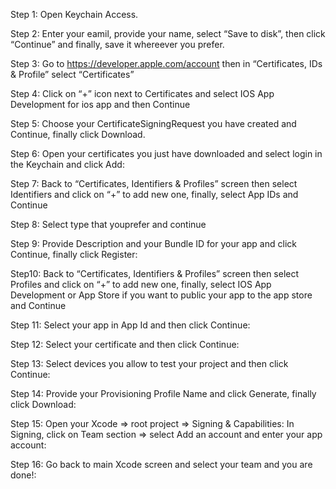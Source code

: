 
Step 1: Open Keychain Access.




Step 2: Enter your eamil, provide your name, select “Save to disk”, then click “Continue” and finally, save it whereever you prefer.




Step 3: Go to https://developer.apple.com/account then in “Certificates, IDs & Profile” select “Certificates”





Step 4: Click on “+” icon next to Certificates and select IOS App Development for ios app and then Continue




Step 5: Choose your CertificateSigningRequest you have created and Continue, finally click Download.

Step 6: Open your certificates you just have downloaded and select login in the Keychain and click Add:




Step 7: Back to “Certificates, Identifiers & Profiles” screen then select Identifiers and click on “+” to add new one, finally, select App IDs and Continue




Step 8: Select type that youprefer and continue


Step 9: Provide Description and your Bundle ID for your app and click Continue, finally click Register:



Step10: Back to “Certificates, Identifiers & Profiles” screen then select Profiles and click on “+” to add new one, finally, select IOS App Development or App Store if you want to public your app to the app store and Continue




Step 11: Select your app in App Id  and then click Continue:



Step 12: Select your certificate and then click Continue:




Step 13:  Select devices you allow to test your project and then click Continue:




Step 14: Provide your Provisioning Profile Name and click Generate, finally click Download:


Step 15: Open your Xcode => root project => Signing & Capabilities:
In Signing, click on Team section => select Add an account and enter your app account:





Step 16: Go back to main Xcode screen and select your team and you are done!:


